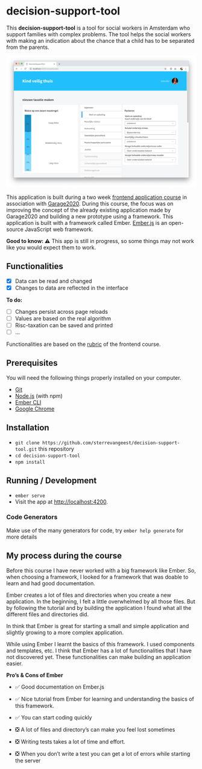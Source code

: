 # decision-support-tool

This **decision-support-tool** is a tool for social workers in Amsterdam who support families with complex problems. The tool helps the social workers with making an indication about the chance that a child has to be separated from the parents.

![screencapture of the application](screencapture.png)

This application is built during a two week [frontend application course](https://github.com/cmda-tt/course-18-19/tree/master/frontend-applications) in association with [Garage2020](https://github.com/cmda-tt/course-18-19/tree/master/frontend-applications). During this course, the focus was on improving the concept of the already existing application made by Garage2020 and building a new prototype using a framework. This application is built with a framework called Ember. [Ember.js](https://www.emberjs.com/) is an open-source JavaScript web framework.

**Good to know: :warning:** This app is still in progress, so some things may not work like you would expect them to work.

## Functionalities

- [x] Data can be read and changed
- [x] Changes to data are reflected in the interface

**To do:**

- [ ] Changes persist across page reloads
- [ ] Values are based on the real algorithm
- [ ] Risc-taxation can be saved and printed
- [ ] ...

Functionalities are based on the [rubric](https://github.com/cmda-tt/course-18-19/blob/master/frontend-applications/assessment.md) of the frontend course.

## Prerequisites

You will need the following things properly installed on your computer.

- [Git](https://git-scm.com/)
- [Node.js](https://nodejs.org/) (with npm)
- [Ember CLI](https://ember-cli.com/)
- [Google Chrome](https://google.com/chrome/)

## Installation

- `git clone https://github.com/sterrevangeest/decision-support-tool.git` this repository
- `cd decision-support-tool`
- `npm install`

## Running / Development

- `ember serve`
- Visit the app at [http://localhost:4200](http://localhost:4200).

### Code Generators

Make use of the many generators for code, try `ember help generate` for more details

## My process during the course

Before this course I have never worked with a big framework like Ember. So, when choosing a framework, I looked for a framework that was doable to learn and had good documentation.

Ember creates a lot of files and directories when you create a new application. In the beginning, I felt a little overwhelmed by all those files. But by following the tutorial and by building the application I found what all the different files and directories did.

In think that Ember is great for starting a small and simple application and slightly growing to a more complex application.

While using Ember I learnt the basics of this framework. I used components and templates, etc. I think that Ember has a lot of functionalities that I have not discovered yet. These functionalities can make building an application easier.

**Pro’s & Cons of Ember**

- :white_check_mark: Good documentation on Ember.js
- :white_check_mark: Nice tutorial from Ember for learning and understanding the basics of this framework.
- :white_check_mark: You can start coding quickly

- :negative_squared_cross_mark: A lot of files and directory’s can make you feel lost sometimes
- :negative_squared_cross_mark: Writing tests takes a lot of time and effort.
- :negative_squared_cross_mark: When you don’t write a test you can get a lot of errors while starting the server
